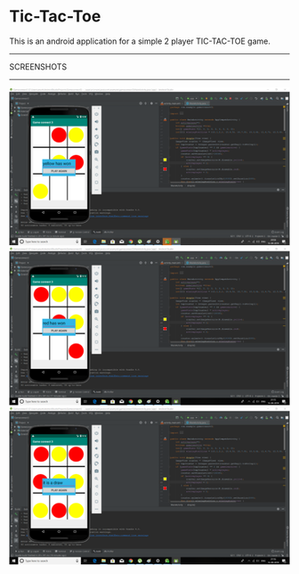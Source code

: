 # Tic-Tac-Toe
This is an android application for a simple 2 player TIC-TAC-TOE game.
*********************************************************************************************************************************************************************************************************************************************************************************************************************************************************************************************************************************
SCREENSHOTS
*******************************************************************************************************************************************
![](Screenshots/Screenshot%20(22).png)
![](Screenshots/Screenshot%20(25).png)
![](Screenshots/Screenshot%20(26).png)

